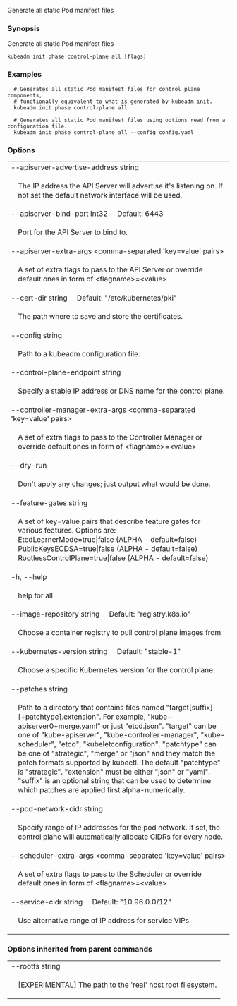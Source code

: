 <!--
The file is auto-generated from the Go source code of the component using a generic
[generator](https://github.com/kubernetes-sigs/reference-docs/). To learn how
to generate the reference documentation, please read
[Contributing to the reference documentation](/docs/contribute/generate-ref-docs/).
To update the reference content, please follow the
[Contributing upstream](/docs/contribute/generate-ref-docs/contribute-upstream/)
guide. You can file document formatting bugs against the
[reference-docs](https://github.com/kubernetes-sigs/reference-docs/) project.
-->

Generate all static Pod manifest files

### Synopsis

Generate all static Pod manifest files

```
kubeadm init phase control-plane all [flags]
```

### Examples

```
  # Generates all static Pod manifest files for control plane components,
  # functionally equivalent to what is generated by kubeadm init.
  kubeadm init phase control-plane all

  # Generates all static Pod manifest files using options read from a configuration file.
  kubeadm init phase control-plane all --config config.yaml
```

### Options

   <table style="width: 100%; table-layout: fixed;">
<colgroup>
<col span="1" style="width: 10px;" />
<col span="1" />
</colgroup>
<tbody>

<tr>
<td colspan="2">--apiserver-advertise-address string</td>
</tr>
<tr>
<td></td><td style="line-height: 130%; word-wrap: break-word;"><p>The IP address the API Server will advertise it's listening on. If not set the default network interface will be used.</p></td>
</tr>

<tr>
<td colspan="2">--apiserver-bind-port int32&nbsp;&nbsp;&nbsp;&nbsp;&nbsp;Default: 6443</td>
</tr>
<tr>
<td></td><td style="line-height: 130%; word-wrap: break-word;"><p>Port for the API Server to bind to.</p></td>
</tr>

<tr>
<td colspan="2">--apiserver-extra-args &lt;comma-separated 'key=value' pairs&gt;</td>
</tr>
<tr>
<td></td><td style="line-height: 130%; word-wrap: break-word;"><p>A set of extra flags to pass to the API Server or override default ones in form of &lt;flagname&gt;=&lt;value&gt;</p></td>
</tr>

<tr>
<td colspan="2">--cert-dir string&nbsp;&nbsp;&nbsp;&nbsp;&nbsp;Default: "/etc/kubernetes/pki"</td>
</tr>
<tr>
<td></td><td style="line-height: 130%; word-wrap: break-word;"><p>The path where to save and store the certificates.</p></td>
</tr>

<tr>
<td colspan="2">--config string</td>
</tr>
<tr>
<td></td><td style="line-height: 130%; word-wrap: break-word;"><p>Path to a kubeadm configuration file.</p></td>
</tr>

<tr>
<td colspan="2">--control-plane-endpoint string</td>
</tr>
<tr>
<td></td><td style="line-height: 130%; word-wrap: break-word;"><p>Specify a stable IP address or DNS name for the control plane.</p></td>
</tr>

<tr>
<td colspan="2">--controller-manager-extra-args &lt;comma-separated 'key=value' pairs&gt;</td>
</tr>
<tr>
<td></td><td style="line-height: 130%; word-wrap: break-word;"><p>A set of extra flags to pass to the Controller Manager or override default ones in form of &lt;flagname&gt;=&lt;value&gt;</p></td>
</tr>

<tr>
<td colspan="2">--dry-run</td>
</tr>
<tr>
<td></td><td style="line-height: 130%; word-wrap: break-word;"><p>Don't apply any changes; just output what would be done.</p></td>
</tr>

<tr>
<td colspan="2">--feature-gates string</td>
</tr>
<tr>
<td></td><td style="line-height: 130%; word-wrap: break-word;"><p>A set of key=value pairs that describe feature gates for various features. Options are:<br/>EtcdLearnerMode=true|false (ALPHA - default=false)<br/>PublicKeysECDSA=true|false (ALPHA - default=false)<br/>RootlessControlPlane=true|false (ALPHA - default=false)</p></td>
</tr>

<tr>
<td colspan="2">-h, --help</td>
</tr>
<tr>
<td></td><td style="line-height: 130%; word-wrap: break-word;"><p>help for all</p></td>
</tr>

<tr>
<td colspan="2">--image-repository string&nbsp;&nbsp;&nbsp;&nbsp;&nbsp;Default: "registry.k8s.io"</td>
</tr>
<tr>
<td></td><td style="line-height: 130%; word-wrap: break-word;"><p>Choose a container registry to pull control plane images from</p></td>
</tr>

<tr>
<td colspan="2">--kubernetes-version string&nbsp;&nbsp;&nbsp;&nbsp;&nbsp;Default: "stable-1"</td>
</tr>
<tr>
<td></td><td style="line-height: 130%; word-wrap: break-word;"><p>Choose a specific Kubernetes version for the control plane.</p></td>
</tr>

<tr>
<td colspan="2">--patches string</td>
</tr>
<tr>
<td></td><td style="line-height: 130%; word-wrap: break-word;"><p>Path to a directory that contains files named &quot;target[suffix][+patchtype].extension&quot;. For example, &quot;kube-apiserver0+merge.yaml&quot; or just &quot;etcd.json&quot;. &quot;target&quot; can be one of &quot;kube-apiserver&quot;, &quot;kube-controller-manager&quot;, &quot;kube-scheduler&quot;, &quot;etcd&quot;, &quot;kubeletconfiguration&quot;. &quot;patchtype&quot; can be one of &quot;strategic&quot;, &quot;merge&quot; or &quot;json&quot; and they match the patch formats supported by kubectl. The default &quot;patchtype&quot; is &quot;strategic&quot;. &quot;extension&quot; must be either &quot;json&quot; or &quot;yaml&quot;. &quot;suffix&quot; is an optional string that can be used to determine which patches are applied first alpha-numerically.</p></td>
</tr>

<tr>
<td colspan="2">--pod-network-cidr string</td>
</tr>
<tr>
<td></td><td style="line-height: 130%; word-wrap: break-word;"><p>Specify range of IP addresses for the pod network. If set, the control plane will automatically allocate CIDRs for every node.</p></td>
</tr>

<tr>
<td colspan="2">--scheduler-extra-args &lt;comma-separated 'key=value' pairs&gt;</td>
</tr>
<tr>
<td></td><td style="line-height: 130%; word-wrap: break-word;"><p>A set of extra flags to pass to the Scheduler or override default ones in form of &lt;flagname&gt;=&lt;value&gt;</p></td>
</tr>

<tr>
<td colspan="2">--service-cidr string&nbsp;&nbsp;&nbsp;&nbsp;&nbsp;Default: "10.96.0.0/12"</td>
</tr>
<tr>
<td></td><td style="line-height: 130%; word-wrap: break-word;"><p>Use alternative range of IP address for service VIPs.</p></td>
</tr>

</tbody>
</table>

### Options inherited from parent commands

   <table style="width: 100%; table-layout: fixed;">
<colgroup>
<col span="1" style="width: 10px;" />
<col span="1" />
</colgroup>
<tbody>

<tr>
<td colspan="2">--rootfs string</td>
</tr>
<tr>
<td></td><td style="line-height: 130%; word-wrap: break-word;"><p>[EXPERIMENTAL] The path to the 'real' host root filesystem.</p></td>
</tr>

</tbody>
</table>
